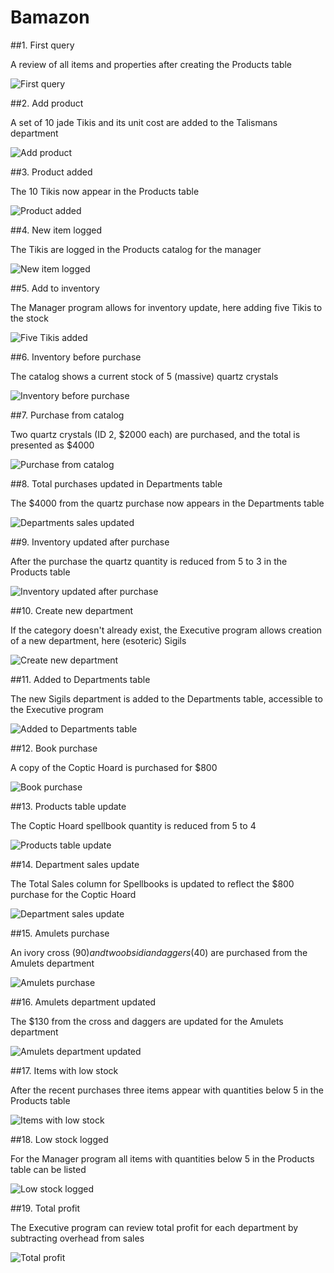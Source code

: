 # Bamazon

##1. First query

A review of all items and properties after creating the Products table

![First query](/screenshots/1_first_query.png?raw=true "First query")

##2. Add product

A set of 10 jade Tikis and its unit cost are added to the Talismans department

![Add product](/screenshots/2_add_product.png?raw=true "Add product")

##3. Product added

The 10 Tikis now appear in the Products table

![Product added](/screenshots/3_product_added.png?raw=true "Product added")

##4. New item logged

The Tikis are logged in the Products catalog for the manager

![New item logged](/screenshots/4_new_item_logged.png?raw=true "New item logged")

##5. Add to inventory

The Manager program allows for inventory update, here adding five Tikis to the stock

![Five Tikis added](/screenshots/5_added_five_tikis.png?raw=true "Five tikis added")

##6. Inventory before purchase

The catalog shows a current stock of 5 (massive) quartz crystals

![Inventory before purchase](/screenshots/6_quartz_before_purchase.png?raw=true "Inventory before purchase")

##7. Purchase from catalog

Two quartz crystals (ID 2, $2000 each) are purchased, and the total is presented as $4000

![Purchase from catalog](/screenshots/7_quartz_purchase.png?raw=true "Purchase from catalog")

##8. Total purchases updated in Departments table

The $4000 from the quartz purchase now appears in the Departments table

![Departments sales updated](/screenshots/8_quartz_sale_update.png?raw=true "Departments sales updated")

##9. Inventory updated after purchase

After the purchase the quartz quantity is reduced from 5 to 3 in the Products table

![Inventory updated after purchase](/screenshots/9_quartz_inventory_update.png?raw=true "Inventory updated after purchase")

##10. Create new department

If the category doesn't already exist, the Executive program allows creation of a new department, here (esoteric) Sigils

![Create new department](/screenshots/10_new_department.png?raw=true "Create new department")

##11. Added to Departments table

The new Sigils department is added to the Departments table, accessible to the Executive program

![Added to Departments table](/screenshots/11_new_department_table_update.png?raw=true "Added to Departments table")

##12. Book purchase

A copy of the Coptic Hoard is purchased for $800

![Book purchase](/screenshots/12_book_purchase.png?raw=true "Book purchase")

##13. Products table update

The Coptic Hoard spellbook quantity is reduced from 5 to 4

![Products table update](/screenshots/13_book_inventory_update.png?raw=true "Products table update")

##14. Department sales update

The Total Sales column for Spellbooks is updated to reflect the $800 purchase for the Coptic Hoard

![Department sales update](/screenshots/14_department_sales_update.png?raw=true "Department sales update")

##15. Amulets purchase

An ivory cross ($90) and two obsidian daggers ($40) are purchased from the Amulets department

![Amulets purchase](/screenshots/15_amulets_purchase_130_dollars.png?raw=true "Amulets purchase")

##16. Amulets department updated

The $130 from the cross and daggers are updated for the Amulets department

![Amulets department updated](/screenshots/16_amulet_department_update.png?raw=true "Amulets department updated")

##17. Items with low stock

After the recent purchases three items appear with quantities below 5 in the Products table

![Items with low stock](/screenshots/17_low_stock.png?raw=true "Items with low stock")

##18. Low stock logged

For the Manager program all items with quantities below 5 in the Products table can be listed

![Low stock logged](/screenshots/18_low_stock_logged.png?raw=true "Low stock logged")

##19. Total profit

The Executive program can review total profit for each department by subtracting overhead from sales

![Total profit](/screenshots/19_total_profit.png?raw=true "Total profit")
